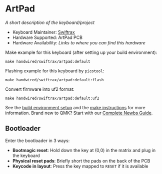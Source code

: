 # ArtPad

*A short description of the keyboard/project*

* Keyboard Maintainer: [Swiftrax](https://github.com/swiftrax)
* Hardware Supported: ArtPad PCB
* Hardware Availability: *Links to where you can find this hardware*


Make example for this keyboard (after setting up your build environment):

    make handwired/swiftrax/artpad:default

Flashing example for this keyboard by `picotool`:

    make handwired/swiftrax/artpad:default:flash

Convert firmware into uf2 format:

    make handwired/swiftrax/artpad:default:uf2


See the [build environment setup](https://docs.qmk.fm/#/getting_started_build_tools) and the [make instructions](https://docs.qmk.fm/#/getting_started_make_guide) for more information. Brand new to QMK? Start with our [Complete Newbs Guide](https://docs.qmk.fm/#/newbs).

## Bootloader

Enter the bootloader in 3 ways:

* **Bootmagic reset**: Hold down the key at (0,0) in the matrix and plug in the keyboard
* **Physical reset pads**: Briefly short the pads on the back of the PCB 
* **Keycode in layout**: Press the key mapped to `RESET` if it is available
